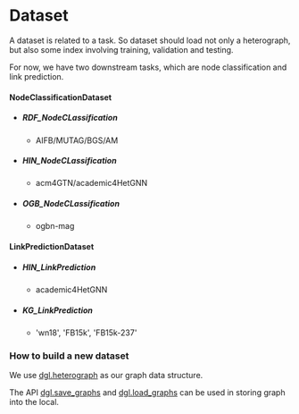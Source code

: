 # Dataset

A dataset is related to a task. So dataset should load not only a heterograph, but also some index involving training, validation and testing.

For now, we have two downstream tasks, which are node classification and link prediction.

#### NodeClassificationDataset

- ##### RDF_NodeCLassification

  - AIFB/MUTAG/BGS/AM

- ##### HIN_NodeCLassification

  - acm4GTN/academic4HetGNN

- ##### OGB_NodeCLassification

  - ogbn-mag

#### LinkPredictionDataset

- ##### HIN_LinkPrediction

  - academic4HetGNN

- ##### KG_LinkPrediction

  - 'wn18', 'FB15k', 'FB15k-237'

### How to build a new dataset

We use [dgl.heterograph](https://docs.dgl.ai/en/latest/guide/graph-heterogeneous.html#guide-graph-heterogeneous) as our graph data structure.

The API [dgl.save_graphs](https://docs.dgl.ai/en/latest/generated/dgl.save_graphs.html) and  [dgl.load_graphs](https://docs.dgl.ai/en/latest/generated/dgl.load_graphs.html#) can be used in storing graph into the local.

